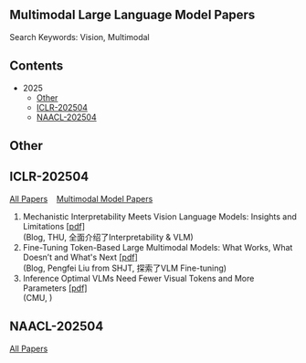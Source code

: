 ## Multimodal Large Language Model Papers
Search Keywords: Vision, Multimodal

## Contents
- 2025
  - [Other](#other)
  - [ICLR-202504](#iclr-202504)
  - [NAACL-202504](#naacl-202504)

## Other


## ICLR-202504
[All Papers](https://openreview.net/group?id=ICLR.cc/2025/Conference#tab-accept-oral) &nbsp;&nbsp;
[Multimodal Model Papers](https://iclr2025.vizhub.ai/?brushed=%255B%255B179.62503051757812%252C18.363710403442383%255D%252C%255B330.3000183105469%252C234.6387176513672%255D%255D)


1. Mechanistic Interpretability Meets Vision Language Models: Insights and Limitations  [[pdf]](https://d2jud02ci9yv69.cloudfront.net/2025-04-28-vlm-understanding-29/blog/vlm-understanding/)  
(Blog, THU, 全面介绍了Interpretability & VLM)
2. Fine-Tuning Token-Based Large Multimodal Models: What Works, What Doesn’t and What's Next  [[pdf]](https://d2jud02ci9yv69.cloudfront.net/2025-04-28-fine-tuning-token-based-large-multimodal-models-86/blog/fine-tuning-token-based-large-multimodal-models/)  
(Blog, Pengfei Liu from SHJT, 探索了VLM Fine-tuning)
3. Inference Optimal VLMs Need Fewer Visual Tokens and More Parameters  [[pdf]](https://openreview.net/pdf?id=6VhDQP7WGX)  
(CMU, )


## NAACL-202504
[All Papers](https://aclanthology.org/events/naacl-2025/)

<!--stackedit_data:
eyJoaXN0b3J5IjpbMTgyNjkxOTAyOSwtMTcyNjQ3MTc2MSwtMT
U1MTcyOTU3MiwyMDM5MDM0MDk2LC0xMzAzMDQ1NDQ4LDEyOTcz
MjM4NTUsLTczMDE5MjQwNywtMjUwNTAzNjcxLDQ4Mjk5MTA5My
w3MDQ2NTM4NzQsLTEzNTA5MjEyMDUsMTI3NjE5ODc5NCwxODQ1
NjkyODAxLC0xNjA1NDEwNjExLDQ3NzAxMTg4MSwxMjI2NTUyNz
MxLDUxNjU3NDIxNywyMDM5MTkwNjUsNzI4MTQ5ODg5XX0=
-->